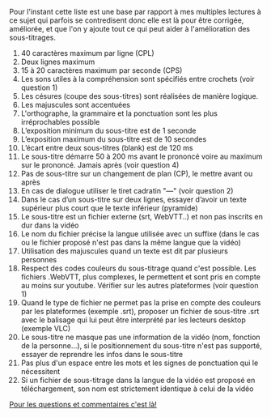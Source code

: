 Pour l'instant cette liste est une base par rapport à mes multiples lectures à ce sujet qui parfois se contredisent donc elle est là pour être corrigée, améliorée, et que l'on y ajoute tout ce qui peut aider à l'amélioration des sous-titrages.


1. 40 caractères maximum par ligne (CPL)
2. Deux lignes maximum
3. 15 à 20 caractères maximum par seconde (CPS)
4. Les sons utiles à la compréhension sont spécifiés entre crochets (voir question 1)
5. Les césures (coupe des sous-titres) sont réalisées de manière logique.
6. Les majuscules sont accentuées
7. L'orthographe, la grammaire et la ponctuation sont les plus irréprochables possible
8. L’exposition minimum du sous-titre est de 1 seconde
9. L’exposition maximum du sous-titre est de 10 secondes
10. L’écart entre deux sous-titres (blank) est de 120 ms
11. Le sous-titre démarre 50 à 200 ms avant le prononcé voire au maximum sur le prononcé. Jamais après (voir question 4)
12. Pas de sous-titre sur un changement de plan (CP), le mettre avant ou après
13. En cas de dialogue utiliser le tiret cadratin "—" (voir question 2)
14. Dans le cas d’un sous-titre sur deux lignes, essayer d’avoir un texte supérieur plus court que le texte inférieur (pyramide)
15. Le sous-titre est un fichier externe (srt, WebVTT..) et non pas inscrits en dur dans la vidéo
16. Le nom du fichier précise la langue utilisée avec un suffixe (dans le cas ou le fichier proposé n'est pas dans la même langue que la vidéo)
17. Utilisation des majuscules quand un texte est dit par plusieurs personnes
18. Respect des codes couleurs du sous-titrage quand c'est possible. Les fichiers .WebVTT, plus complexes, le permettent et sont pris en compte au moins sur youtube. Vérifier sur les autres plateformes (voir question 1)
19. Quand le type de fichier ne permet pas la prise en compte des couleurs par les plateformes (exemple .srt), proposer un fichier de sous-titre .srt avec le balisage qui lui peut être interprété par les lecteurs desktop (exemple VLC)
20. Le sous-titre ne masque pas une information de la vidéo (nom, fonction de la personne...), si le positionnement du sous-titre n'est pas supporté, essayer de reprendre les infos dans le sous-titre
21. Pas plus d'un espace entre les mots et les signes de ponctuation qui le nécessitent
22. Si un fichier de sous-titrage dans la langue de la vidéo est proposé en téléchargement, son nom est strictement identique à celui de la vidéo

[Pour les questions et commentaires c'est là!](https://gist.github.com/knarf18/76f3738e970e8efa9243)
